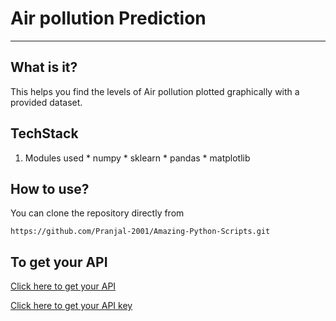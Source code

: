 # Air pollution Prediction
_______________________________________________________________________

## What is it?

This helps you find the levels of Air pollution plotted graphically with a provided dataset.

## TechStack

1. Modules used
       * numpy
       * sklearn
       * pandas
       * matplotlib

## How to use?

You can clone the repository directly from 

```https://github.com/Pranjal-2001/Amazing-Python-Scripts.git```

## To get your API
 
 
[Click here to get your API](http://api.waqi.info/)


[Click here to get your API key](https://aqicn.org/data-platform/token/#/)
